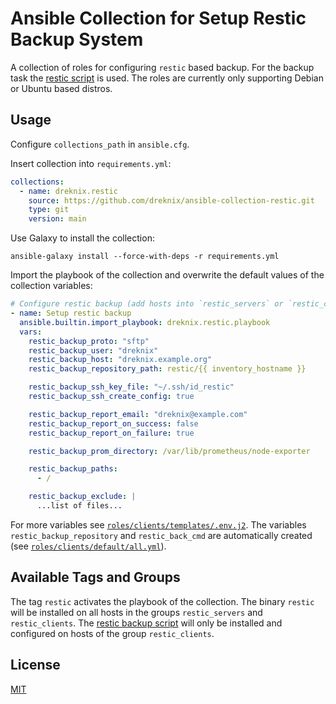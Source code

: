 # Ansible Collection for Setup Restic Backup System

A collection of roles for configuring `restic` based backup. For the backup task
the [restic script](https://github.com/dreknix/tools-restic-backup) is used. The
roles are currently only supporting Debian or Ubuntu based distros.

## Usage

Configure `collections_path` in `ansible.cfg`.

Insert collection into `requirements.yml`:

``` yaml
collections:
  - name: dreknix.restic
    source: https://github.com/dreknix/ansible-collection-restic.git
    type: git
    version: main
```

Use Galaxy to install the collection:

``` console
ansible-galaxy install --force-with-deps -r requirements.yml
```

Import the playbook of the collection and overwrite the default values of the
collection variables:

``` yaml
# Configure restic backup (add hosts into `restic_servers` or `restic_clients`)
- name: Setup restic backup
  ansible.builtin.import_playbook: dreknix.restic.playbook
  vars:
    restic_backup_proto: "sftp"
    restic_backup_user: "dreknix"
    restic_backup_host: "dreknix.example.org"
    restic_backup_repository_path: restic/{{ inventory_hostname }}

    restic_backup_ssh_key_file: "~/.ssh/id_restic"
    restic_backup_ssh_create_config: true

    restic_backup_report_email: "dreknix@example.com"
    restic_backup_report_on_success: false
    restic_backup_report_on_failure: true

    restic_backup_prom_directory: /var/lib/prometheus/node-exporter

    restic_backup_paths:
      - /

    restic_backup_exclude: |
      ...list of files...
```

For more variables see
[`roles/clients/templates/.env.j2`](roles/clients/templates/.env.j2). The
variables `restic_backup_repository` and `restic_back_cmd` are automatically
created (see [`roles/clients/default/all.yml`](roles/clients/default/all.yml)).

## Available Tags and Groups

The tag `restic` activates the playbook of the collection. The binary `restic`
will be installed on all hosts in the groups `restic_servers` and
`restic_clients`. The [restic backup script](
https://github.com/dreknix/tools-restic-backup) will only be installed and
configured on hosts of the group `restic_clients`.

## License

[MIT](https://github.com/dreknix/ansible-collection-restic/blob/main/LICENSE)
